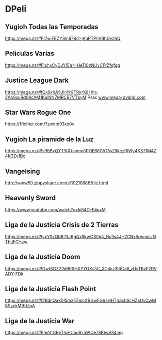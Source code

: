 # DPeli

## Yugioh Todas las Temporadas
https://mega.nz/#F!7wlFEZYS!n978j2-jKaPTPhVBhDvzSQ

## Peliculas Varias
https://mega.nz/#F!chxCyDJY!5q4-HeTl0zNUvCFtZfqfgg

## Justice League Dark
https://mega.nz/#!Qx9xhA5J!nYr9TRy4QHXh-2Ah8xuRd0KcAM1KaiNN7MRCB7VTbyM
Pass
www.mega-dvdrip.com

## Star Wars Rogue One
https://1fichier.com/?zwqm93xo0v

## Yugioh La piramide de la Luz
https://mega.nz/#!s9BBxQYT!iGUsnmo3POE66fVC3sZ9kezRIWy4KS71M4Z4K3Zv1Bc

## Vangelsing
http://www50.zippyshare.com/v/10210686/file.html

## Heavenly Sword 
https://www.youtube.com/watch?v=ki84D-E4pxM

## Liga de la Justicia Crisis de 2 Tierras

https://mega.nz/#!yxYSzQbB!TtJ6gQxRkwOS0h4_Bc3s4JHZCNx5rwmuUNTbtjFCHzw

## Liga de la Justicia Doom

https://mega.nz/#!GwtSGZZI!d99RHXYYOXs5C_XCdkz3l6Ca6_yUsTBvF2RVADY-FDk

## Liga de la Justicia Flash Point 

https://mega.nz/#!2BdnQaxD!5mzEZmcXBGwFG6sHHTh3xhScHZxUvQwM8SznkMB0ZoA

## Liga de la Justicia War

https://mega.nz/#F!eAl1GByT!oHCauRz5WOe78KlwBX4ieg
